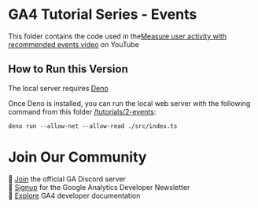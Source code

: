 # GA4 Tutorial Series - Events

This folder contains the code used in
the[Measure user activity with recommended events video](https://www.youtube.com/watch?v=PEPb3uaVILk)
on YouTube

## How to Run this Version

The local server requires [Deno](https://deno.land)

Once Deno is installed, you can run the local web server with the following
command from this folder [/tutorials/2-events](/tutorials/2-events):

```
deno run --allow-net --allow-read ./src/index.ts
```

# Join Our Community

💬 [Join](https://discord.gg/65mah7ZZsG) the official GA Discord server\
📝 [Signup](https://groups.google.com/g/google-analytics-developer-newsletter)
for the Google Analytics Developer Newsletter\
📄 [Explore](https://developers.google.com/analytics/) GA4 developer
documentation
